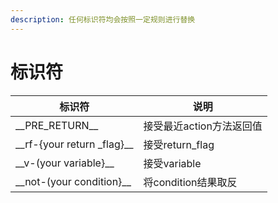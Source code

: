 ```yaml
---
description: 任何标识符均会按照一定规则进行替换
---
```


# 标识符

| 标识符                             | 说明              |
| ------------------------------- | --------------- |
| \_\_PRE\_RETURN\_\_             | 接受最近action方法返回值 |
| \_\_rf-{your return \_flag}\_\_ | 接受return\_flag  |
| \_\_v-(your variable}\_\_       | 接受variable      |
| \_\_not-(your condition}\_\_    | 将condition结果取反  |

